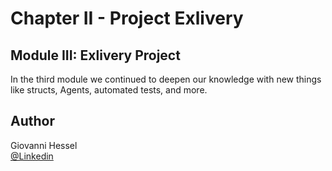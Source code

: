 # Chapter II - Project Exlivery

##  Module III: Exlivery Project

In the third module we continued to deepen our knowledge with new things like structs, Agents, automated tests, and more. 

## Author

Giovanni Hessel\
[@Linkedin](https://www.linkedin.com/in/giovanni-garcia-hessel-137b1393/)